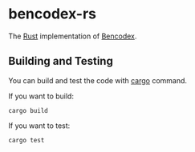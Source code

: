 # bencodex-rs

The [Rust] implementation of [Bencodex].

[Rust]: https://rust-lang.org/
[Bencodex]: https://bencodex.org/

## Building and Testing

You can build and test the code with [cargo] command.

If you want to build:

```
cargo build
```

If you want to test:

```
cargo test
```

[cargo]: https://github.com/rust-lang/cargo/
